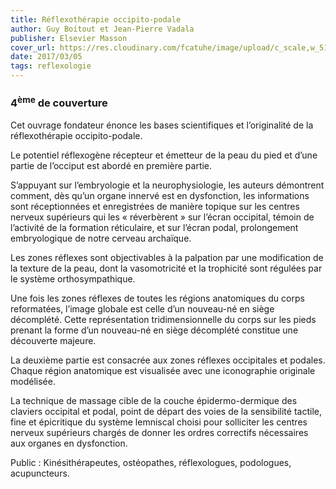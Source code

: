 ```yaml
---
title: Réflexothérapie occipito-podale
author: Guy Boitout et Jean-Pierre Vadala
publisher: Elsevier Masson
cover_url: https://res.cloudinary.com/fcatuhe/image/upload/c_scale,w_512/v1711899163/raphaele-rodellar.fr/bibliotheque/9782294743818.jpg
date: 2017/03/05
tags: reflexologie
---
```


### 4<sup>ème</sup> de couverture

Cet ouvrage fondateur énonce les bases scientifiques et l’originalité de la réflexothérapie occipito-podale.

Le potentiel réflexogène récepteur et émetteur de la peau du pied et d’une partie de l’occiput est abordé en première partie.

S’appuyant sur l’embryologie et la neurophysiologie, les auteurs démontrent comment, dès qu’un organe innervé est en dysfonction, les informations sont réceptionnées et enregistrées de manière topique sur les centres nerveux supérieurs qui les « réverbèrent » sur l’écran occipital, témoin de l’activité de la formation réticulaire, et sur l’écran podal, prolongement embryologique de notre cerveau archaïque.

Les zones réflexes sont objectivables à la palpation par une modification de la texture de la peau, dont la vasomotricité et la trophicité sont régulées par le système orthosympathique.

Une fois les zones réflexes de toutes les régions anatomiques du corps reformatées, l’image globale est celle d’un nouveau-né en siège décomplété. Cette représentation tridimensionnelle du corps sur les pieds prenant la forme d’un nouveau-né en siège décomplété constitue une découverte majeure.

La deuxième partie est consacrée aux zones réflexes occipitales et podales. Chaque région anatomique est visualisée avec une iconographie originale modélisée.

La technique de massage cible de la couche épidermo-dermique des claviers occipital et podal, point de départ des voies de la sensibilité tactile, fine et épicritique du système lemniscal choisi pour solliciter les centres nerveux supérieurs chargés de donner les ordres correctifs nécessaires aux organes en dysfonction.

Public : Kinésithérapeutes, ostéopathes, réflexologues, podologues, acupuncteurs.
